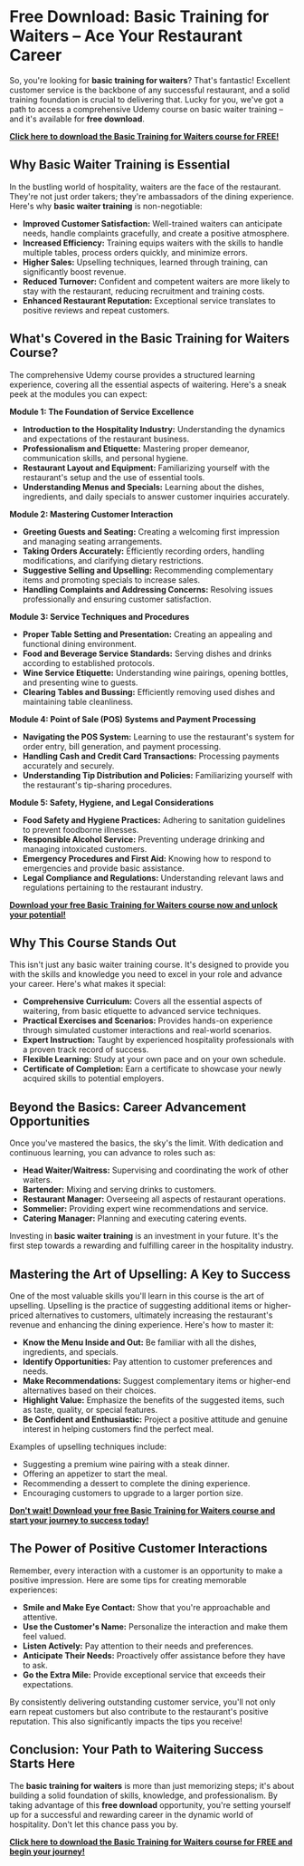 # Free Download: Basic Training for Waiters – Ace Your Restaurant Career

So, you're looking for **basic training for waiters**? That's fantastic! Excellent customer service is the backbone of any successful restaurant, and a solid training foundation is crucial to delivering that. Lucky for you, we've got a path to access a comprehensive Udemy course on basic waiter training – and it's available for **free download**.

[**Click here to download the Basic Training for Waiters course for FREE!**](https://udemywork.com/basic-training-for-waiters)

## Why Basic Waiter Training is Essential

In the bustling world of hospitality, waiters are the face of the restaurant. They're not just order takers; they're ambassadors of the dining experience. Here's why **basic waiter training** is non-negotiable:

*   **Improved Customer Satisfaction:** Well-trained waiters can anticipate needs, handle complaints gracefully, and create a positive atmosphere.
*   **Increased Efficiency:** Training equips waiters with the skills to handle multiple tables, process orders quickly, and minimize errors.
*   **Higher Sales:** Upselling techniques, learned through training, can significantly boost revenue.
*   **Reduced Turnover:** Confident and competent waiters are more likely to stay with the restaurant, reducing recruitment and training costs.
*   **Enhanced Restaurant Reputation:** Exceptional service translates to positive reviews and repeat customers.

## What's Covered in the Basic Training for Waiters Course?

The comprehensive Udemy course provides a structured learning experience, covering all the essential aspects of waitering. Here's a sneak peek at the modules you can expect:

**Module 1: The Foundation of Service Excellence**

*   **Introduction to the Hospitality Industry:** Understanding the dynamics and expectations of the restaurant business.
*   **Professionalism and Etiquette:** Mastering proper demeanor, communication skills, and personal hygiene.
*   **Restaurant Layout and Equipment:** Familiarizing yourself with the restaurant's setup and the use of essential tools.
*   **Understanding Menus and Specials:** Learning about the dishes, ingredients, and daily specials to answer customer inquiries accurately.

**Module 2: Mastering Customer Interaction**

*   **Greeting Guests and Seating:** Creating a welcoming first impression and managing seating arrangements.
*   **Taking Orders Accurately:** Efficiently recording orders, handling modifications, and clarifying dietary restrictions.
*   **Suggestive Selling and Upselling:** Recommending complementary items and promoting specials to increase sales.
*   **Handling Complaints and Addressing Concerns:** Resolving issues professionally and ensuring customer satisfaction.

**Module 3: Service Techniques and Procedures**

*   **Proper Table Setting and Presentation:** Creating an appealing and functional dining environment.
*   **Food and Beverage Service Standards:** Serving dishes and drinks according to established protocols.
*   **Wine Service Etiquette:** Understanding wine pairings, opening bottles, and presenting wine to guests.
*   **Clearing Tables and Bussing:** Efficiently removing used dishes and maintaining table cleanliness.

**Module 4: Point of Sale (POS) Systems and Payment Processing**

*   **Navigating the POS System:** Learning to use the restaurant's system for order entry, bill generation, and payment processing.
*   **Handling Cash and Credit Card Transactions:** Processing payments accurately and securely.
*   **Understanding Tip Distribution and Policies:** Familiarizing yourself with the restaurant's tip-sharing procedures.

**Module 5: Safety, Hygiene, and Legal Considerations**

*   **Food Safety and Hygiene Practices:** Adhering to sanitation guidelines to prevent foodborne illnesses.
*   **Responsible Alcohol Service:** Preventing underage drinking and managing intoxicated customers.
*   **Emergency Procedures and First Aid:** Knowing how to respond to emergencies and provide basic assistance.
*   **Legal Compliance and Regulations:** Understanding relevant laws and regulations pertaining to the restaurant industry.

[**Download your free Basic Training for Waiters course now and unlock your potential!**](https://udemywork.com/basic-training-for-waiters)

## Why This Course Stands Out

This isn't just any basic waiter training course. It's designed to provide you with the skills and knowledge you need to excel in your role and advance your career. Here's what makes it special:

*   **Comprehensive Curriculum:** Covers all the essential aspects of waitering, from basic etiquette to advanced service techniques.
*   **Practical Exercises and Scenarios:** Provides hands-on experience through simulated customer interactions and real-world scenarios.
*   **Expert Instruction:** Taught by experienced hospitality professionals with a proven track record of success.
*   **Flexible Learning:** Study at your own pace and on your own schedule.
*   **Certificate of Completion:** Earn a certificate to showcase your newly acquired skills to potential employers.

## Beyond the Basics: Career Advancement Opportunities

Once you've mastered the basics, the sky's the limit. With dedication and continuous learning, you can advance to roles such as:

*   **Head Waiter/Waitress:** Supervising and coordinating the work of other waiters.
*   **Bartender:** Mixing and serving drinks to customers.
*   **Restaurant Manager:** Overseeing all aspects of restaurant operations.
*   **Sommelier:** Providing expert wine recommendations and service.
*   **Catering Manager:** Planning and executing catering events.

Investing in **basic waiter training** is an investment in your future. It's the first step towards a rewarding and fulfilling career in the hospitality industry.

## Mastering the Art of Upselling: A Key to Success

One of the most valuable skills you'll learn in this course is the art of upselling. Upselling is the practice of suggesting additional items or higher-priced alternatives to customers, ultimately increasing the restaurant's revenue and enhancing the dining experience. Here's how to master it:

*   **Know the Menu Inside and Out:** Be familiar with all the dishes, ingredients, and specials.
*   **Identify Opportunities:** Pay attention to customer preferences and needs.
*   **Make Recommendations:** Suggest complementary items or higher-end alternatives based on their choices.
*   **Highlight Value:** Emphasize the benefits of the suggested items, such as taste, quality, or special features.
*   **Be Confident and Enthusiastic:** Project a positive attitude and genuine interest in helping customers find the perfect meal.

Examples of upselling techniques include:

*   Suggesting a premium wine pairing with a steak dinner.
*   Offering an appetizer to start the meal.
*   Recommending a dessert to complete the dining experience.
*   Encouraging customers to upgrade to a larger portion size.

[**Don't wait! Download your free Basic Training for Waiters course and start your journey to success today!**](https://udemywork.com/basic-training-for-waiters)

## The Power of Positive Customer Interactions

Remember, every interaction with a customer is an opportunity to make a positive impression. Here are some tips for creating memorable experiences:

*   **Smile and Make Eye Contact:** Show that you're approachable and attentive.
*   **Use the Customer's Name:** Personalize the interaction and make them feel valued.
*   **Listen Actively:** Pay attention to their needs and preferences.
*   **Anticipate Their Needs:** Proactively offer assistance before they have to ask.
*   **Go the Extra Mile:** Provide exceptional service that exceeds their expectations.

By consistently delivering outstanding customer service, you'll not only earn repeat customers but also contribute to the restaurant's positive reputation. This also significantly impacts the tips you receive!

## Conclusion: Your Path to Waitering Success Starts Here

The **basic training for waiters** is more than just memorizing steps; it's about building a solid foundation of skills, knowledge, and professionalism. By taking advantage of this **free download** opportunity, you're setting yourself up for a successful and rewarding career in the dynamic world of hospitality. Don't let this chance pass you by.

[**Click here to download the Basic Training for Waiters course for FREE and begin your journey!**](https://udemywork.com/basic-training-for-waiters)
